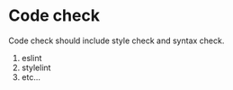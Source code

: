 # Code check

Code check should include style check and syntax check.

1. eslint
2. stylelint
3. etc...

